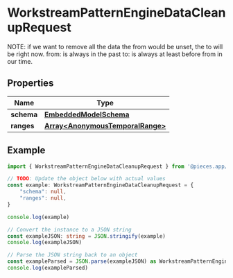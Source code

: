 
# WorkstreamPatternEngineDataCleanupRequest

NOTE: if we want to remove all the data the from would be unset, the to will be right now.  from: is always in the past to: is always at least before from in our time.

## Properties

Name | Type
------------ | -------------
**schema** | [**EmbeddedModelSchema**](EmbeddedModelSchema)
**ranges** | [**Array&lt;AnonymousTemporalRange&gt;**](AnonymousTemporalRange)

## Example

```typescript
import { WorkstreamPatternEngineDataCleanupRequest } from '@pieces.app/pieces-os-client'

// TODO: Update the object below with actual values
const example: WorkstreamPatternEngineDataCleanupRequest = {
    "schema": null,
    "ranges": null,
}

console.log(example)

// Convert the instance to a JSON string
const exampleJSON: string = JSON.stringify(example)
console.log(exampleJSON)

// Parse the JSON string back to an object
const exampleParsed = JSON.parse(exampleJSON) as WorkstreamPatternEngineDataCleanupRequest
console.log(exampleParsed)
```


